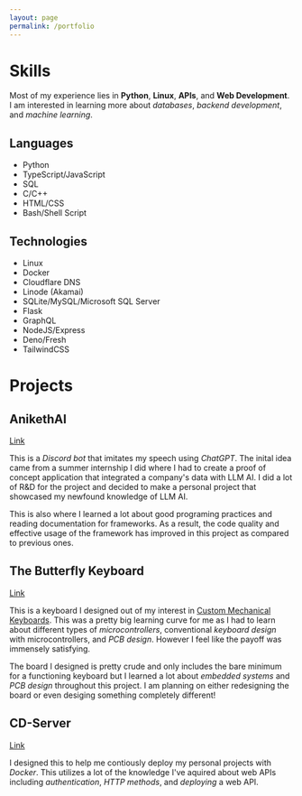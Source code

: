 ```yaml
---
layout: page
permalink: /portfolio
---
```


# Skills

Most of my experience lies in **Python**, **Linux**, **APIs**, and **Web Development**. I am interested in learning more about *databases*, *backend development*, and *machine learning*.

## Languages

- Python
- TypeScript/JavaScript
- SQL
- C/C++
- HTML/CSS
- Bash/Shell Script

## Technologies

- Linux
- Docker
- Cloudflare DNS
- Linode (Akamai)
- SQLite/MySQL/Microsoft SQL Server
- Flask
- GraphQL
- NodeJS/Express
- Deno/Fresh
- TailwindCSS

# Projects 

## AnikethAI

[Link](https://github.com/aaatipamula/anikethAI)

This is a *Discord bot* that imitates my speech using *ChatGPT*. The inital idea came from a summer internship I did where I had to create a proof of concept application that integrated a company's data with LLM AI. I did a lot of R&D for the project and decided to make a personal project that showcased my newfound knowledge of LLM AI. 

This is also where I learned a lot about good programing practices and reading documentation for frameworks. As a result, the code quality and effective usage of the framework has improved in this project as compared to previous ones.

## The Butterfly Keyboard

[Link](https://github.com/aaatipamula/butterfly)

This is a keyboard I designed out of my interest in [Custom Mechanical Keyboards](/interests/computers#custom-kechanical-keyboards). This was a pretty big learning curve for me as I had to learn about different types of *microcontrollers*, conventional *keyboard design* with microcontrollers, and *PCB design*. However I feel like the payoff was immensely satisfying. 

The board I designed is pretty crude and only includes the bare minimum for a functioning keyboard but I learned a lot about *embedded systems* and *PCB design* throughout this project. I am planning on either redesigning the board or even desiging something completely different!

## CD-Server

[Link](https://github.com/aaatipamula/cd-server)

I designed this to help me contiously deploy my personal projects with *Docker*. This utilizes a lot of the knowledge I've aquired about web APIs including *authentication*, *HTTP methods*, and *deploying* a web API.

